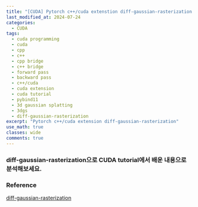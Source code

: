 ```yaml
---
title: "[CUDA] Pytorch c++/cuda extenstion diff-gaussian-rasterization 실습"
last_modified_at: 2024-07-24
categories:
  - CUDA
tags:
  - cuda programming
  - cuda
  - cpp
  - c++
  - cpp bridge
  - c++ bridge
  - forward pass
  - backward pass
  - c++/cuda
  - cuda extension
  - cuda tutorial
  - pybind11
  - 3d gaussian splatting
  - 3dgs
  - diff-gaussian-rasterization
excerpt: "Pytorch c++/cuda extension diff-gaussian-rasterization"
use_math: true
classes: wide
comments: true
---
```


### diff-gaussian-rasterization으로 CUDA tutorial에서 배운 내용으로 분석해보세요.



### Reference
[diff-gaussian-rasterization](https://github.com/graphdeco-inria/diff-gaussian-rasterization/tree/59f5f77e3ddbac3ed9db93ec2cfe99ed6c5d121d)

